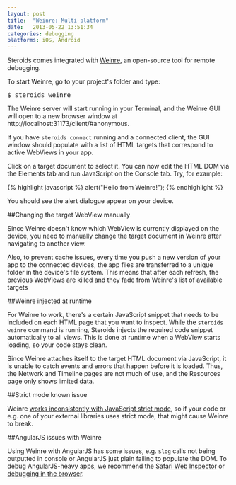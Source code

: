 ```yaml
---
layout: post
title:  "Weinre: Multi-platform"
date:   2013-05-22 13:51:34
categories: debugging
platforms: iOS, Android
---
```


Steroids comes integrated with [Weinre][weinre-site], an open-source tool for remote debugging.

To start Weinre, go to your project's folder and type:

<pre class="terminal">
$ steroids weinre
</pre>

The Weinre server will start running in your Terminal, and the Weinre GUI will open to a new browser window at http://localhost:31173/client/#anonymous.

If you have `steroids connect` running and a connected client, the GUI window should populate with a list of HTML targets that correspond to active WebViews in your app.

Click on a target document to select it. You can now edit the HTML DOM via the Elements tab and run JavaScript on the Console tab. Try, for example:

{% highlight javascript %}
alert("Hello from Weinre!");
{% endhighlight %}

You should see the alert dialogue appear on your device.

##Changing the target WebView manually

Since Weinre doesn't know which WebView is currently displayed on the device, you need to manually change the target document in Weinre after navigating to another view.

Also, to prevent cache issues, every time you push a new version of your app to the connected devices, the app files are transferred to a unique folder in the device's file system. This means that after each refresh, the previous WebViews are killed and they fade from Weinre's list of available targets

##Weinre injected at runtime

For Weinre to work, there's a certain JavaScript snippet that needs to be included on each HTML page that you want to inspect. While the `steroids weinre` command is running, Steroids injects the required code snippet automatically to all views. This is done at runtime when a WebView starts loading, so your code stays clean.

Since Weinre attaches itself to the target HTML document via JavaScript, it is unable to catch events and errors that happen before it is loaded. Thus, the Network and Timeline pages are not much of use, and the Resources page only shows limited data.

##Strict mode known issue

Weinre [works inconsistently with JavaScript strict mode](https://issues.apache.org/jira/browse/CB-604), so if your code or e.g. one of your external libraries uses strict mode, that might cause Weinre to break.

##AngularJS issues with Weinre

Using Weinre with AngularJS has some issues, e.g. `$log` calls not being outputted in console or AngularJS just plain failing to populate the DOM. To debug AngularJS-heavy apps, we recommend the [Safari Web Inspector][safari-wi] or [debugging in the browser][debugging-in-the-browser].

[weinre-site]: http://people.apache.org/~pmuellr/weinre-docs/latest/
[safari-wi]: /steroids/guides/debugging/safari-web-inspector/
[debugging-in-the-browser]: /steroids/guides/debugging/best-practices/#debug_and_develop_in_the_browser
